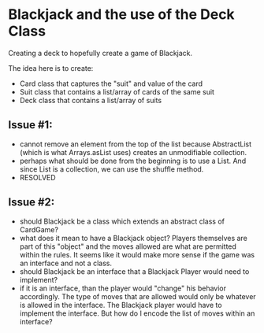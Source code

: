 Blackjack and the use of the Deck Class
=======================================
Creating a deck to hopefully create a game of Blackjack.

The idea here is to create:
 - Card class that captures the "suit" and value of the card
 - Suit class that contains a list/array of cards of the same suit
 - Deck class that contains a list/array of suits

Issue #1:
---------
 - cannot remove an element from the top of the list because AbstractList 
   (which is what Arrays.asList uses) creates an unmodifiable collection. 
 - perhaps what should be done from the beginning is to use a List. And since
   List is a collection, we can use the shuffle method. 
 - RESOLVED

Issue #2:
---------
 - should Blackjack be a class which extends an abstract class of CardGame?
  - what does it mean to have a Blackjack object? Players themselves are part of
    this "object" and the moves allowed are what are permitted within the rules.
    It seems like it would make more sense if the game was an interface and 
    not a class.
 - should Blackjack be an interface that a Blackjack Player would need to
   implement?
  - if it is an interface, than the player would "change" his behavior
    accordingly. The type of moves that are allowed would only be whatever is 
    allowed in the interface. The Blackjack player would have to implement 
    the interface. But how do I encode the list of moves within an interface?
